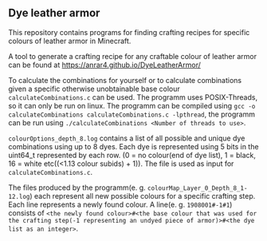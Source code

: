 ## Dye leather armor

This repository contains programs for finding crafting recipes for specific colours of leather armor in Minecraft.

A tool to generate a crafting recipe for any craftable colour of leather armor can be found at https://anrar4.github.io/DyeLeatherArmor/

To calculate the combinations for yourself or to calculate combinations given a specific otherwise unobtainable base colour `calculateCombinations.c` can be used.
The programm uses POSIX-Threads, so it can only be run on linux.
The programm can be compiled using `gcc -o calculateCombinations calculateCombinations.c -lpthread`, the programm can be run using `./calculateCombinations <Number of threads to use>`.

`colourOptions_depth_8.log` contains a list of all possible and unique dye combinations using up to 8 dyes. Each dye is represented using 5 bits in the uint64_t represented by each row. (0 = no colour(end of dye list), 1 = black, 16 = white etc((<1.13 colour subids) + 1)). The file is used as input for `calculateCombinations.c`.

The files produced by the programm(e. g. `colourMap_Layer_0_Depth_8_1-12.log`) each represent all new possible colours for a specific crafting step.
Each line represents a newly found colour. A line(e. g. `1908001#-1#1`) consists of `<the newly found colour>#<the base colour that was used for the crafting step(-1 representing an undyed piece of armor)>#<the dye list as an integer>`.
